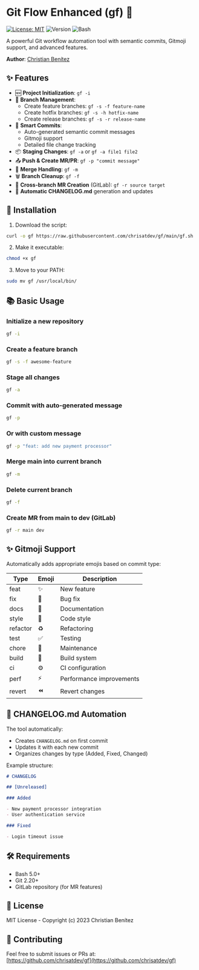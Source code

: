 # Git Flow Enhanced (gf) 🚀

[![License: MIT](https://img.shields.io/badge/License-MIT-yellow.svg)](https://opensource.org/licenses/MIT)
![Version](https://img.shields.io/badge/Version-1.1.2-blue)
![Bash](https://img.shields.io/badge/Bash-5.0%2B-brightgreen)

A powerful Git workflow automation tool with semantic commits, Gitmoji support, and advanced features.

**Author**: [Christian Benítez](https://github.com/chrisatdev)

## ✨ Features

- 🆕 **Project Initialization**: `gf -i`
- 🌿 **Branch Management**:
  - Create feature branches: `gf -s -f feature-name`
  - Create hotfix branches: `gf -s -h hotfix-name`
  - Create release branches: `gf -s -r release-name`
- 💾 **Smart Commits**:
  - Auto-generated semantic commit messages
  - Gitmoji support
  - Detailed file change tracking
- 📦 **Staging Changes**: `gf -a` or `gf -a file1 file2`
- 📤 **Push & Create MR/PR**: `gf -p "commit message"`
- 🔀 **Merge Handling**: `gf -m`
- 🗑️ **Branch Cleanup**: `gf -f`
- 🔄 **Cross-branch MR Creation** (GitLab): `gf -r source target`
- 📜 **Automatic CHANGELOG.md** generation and updates

## 🚀 Installation

1. Download the script:

```bash
curl -o gf https://raw.githubusercontent.com/chrisatdev/gf/main/gf.sh
```

2. Make it executable:

```bash
chmod +x gf
```

3. Move to your PATH:

```bash
sudo mv gf /usr/local/bin/
```

## 📚 Basic Usage

### Initialize a new repository

```bash
gf -i
```

### Create a feature branch

```bash
gf -s -f awesome-feature
```

### Stage all changes

```bash
gf -a
```

### Commit with auto-generated message

```bash
gf -p
```

### Or with custom message

```bash
gf -p "feat: add new payment processor"
```

### Merge main into current branch

```bash
gf -m
```

### Delete current branch

```bash
gf -f
```

### Create MR from main to dev (GitLab)

```bash
gf -r main dev
```

## ✨ Gitmoji Support

Automatically adds appropriate emojis based on commit type:

| Type     | Emoji | Description              |
| -------- | ----- | ------------------------ |
| feat     | ✨    | New feature              |
| fix      | 🐛    | Bug fix                  |
| docs     | 📝    | Documentation            |
| style    | 💄    | Code style               |
| refactor | ♻️    | Refactoring              |
| test     | ✅    | Testing                  |
| chore    | 🔧    | Maintenance              |
| build    | 👷    | Build system             |
| ci       | ⚙️    | CI configuration         |
| perf     | ⚡    | Performance improvements |
| revert   | ⏪    | Revert changes           |

## 📜 CHANGELOG.md Automation

The tool automatically:

- Creates `CHANGELOG.md` on first commit
- Updates it with each new commit
- Organizes changes by type (Added, Fixed, Changed)

Example structure:

```markdown
# CHANGELOG

## [Unreleased]

### Added

- New payment processor integration
- User authentication service

### Fixed

- Login timeout issue
```

## 🛠️ Requirements

- Bash 5.0+
- Git 2.20+
- GitLab repository (for MR features)

## 📝 License

MIT License - Copyright (c) 2023 Christian Benítez

## 🤝 Contributing

Feel free to submit issues or PRs at:  
[https://github.com/chrisatdev/gf](https://github.com/chrisatdev/gf)
